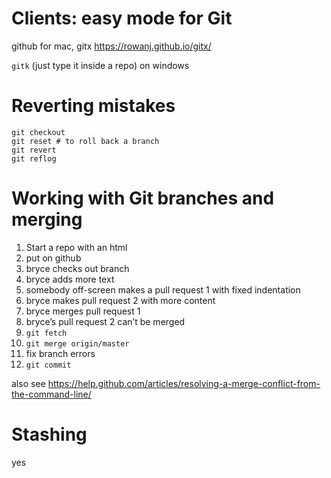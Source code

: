 # Clients: easy mode for Git

github for mac, gitx https://rowanj.github.io/gitx/

`gitk` (just type it inside a repo) on windows

# Reverting mistakes

```shell
git checkout
git reset # to roll back a branch
git revert
git reflog
```

# Working with Git branches and merging 

1. Start a repo with an html
2. put on github
3. bryce checks out branch
4. bryce adds more text
5. somebody off-screen makes a pull request 1 with fixed indentation
6. bryce makes pull request 2 with more content
7. bryce merges pull request 1
8. bryce’s pull request 2 can’t be merged
9. `git fetch`
10. `git merge origin/master`
11. fix branch errors
12. `git commit`

also see https://help.github.com/articles/resolving-a-merge-conflict-from-the-command-line/ 

# Stashing 

yes
